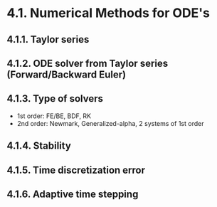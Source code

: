 # 4.1. Numerical Methods for ODE's
## 4.1.1. Taylor series
## 4.1.2. ODE solver from Taylor series (Forward/Backward Euler)
## 4.1.3. Type of solvers 
- 1st order: FE/BE, BDF, RK
- 2nd order: Newmark, Generalized-alpha, 2 systems of 1st order
## 4.1.4. Stability
## 4.1.5. Time discretization error
## 4.1.6. Adaptive time stepping
